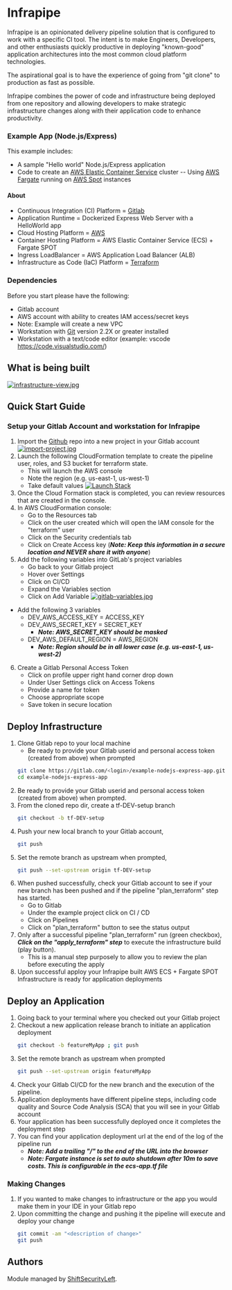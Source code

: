 # Infrapipe

Infrapipe is an opinionated delivery pipeline solution that is configured to work with a specific CI tool.  The intent is to make Engineers, Developers, and other enthusiasts quickly productive in deploying "known-good" application architectures into the most common cloud platform technologies.  

The aspirational goal is to have the experience of going from "git clone" to production as fast as possible.

Infrapipe combines the power of code and infrastructure being deployed from one repository and allowing developers to make strategic infrastructure changes along with their application code to enhance productivity.

### Example App (Node.js/Express)
This example includes:
- A sample "Hello world" Node.js/Express application
- Code to create an [AWS Elastic Container Service](https://aws.amazon.com/ecs/) cluster
   -- Using [AWS Fargate](https://aws.amazon.com/fargate/) running on [AWS Spot](https://aws.amazon.com/ec2/spot/) instances

#### About
-   Continuous Integration (CI) Platform = [Gitlab](https://www.gitlab.com) 
-   Application Runtime = Dockerized Express Web Server with a HelloWorld app
-   Cloud Hosting Platform = [AWS](https://aws.amazon.com/)
-   Container Hosting Platform = AWS Elastic Container Service (ECS) + Fargate SPOT 
-   Ingress LoadBalancer = AWS Application Load Balancer (ALB)
-   Infrastructure as Code (IaC) Platform = [Terraform](https://www.terraform.io/)

### Dependencies
Before you start please have the following:
-   Gitlab account
-   AWS account with ability to creates IAM access/secret keys
   -  Note: Example will create a new VPC
-   Workstation with [Git](https://git-scm.com/downloads) version 2.2X or greater installed
-   Workstation with a text/code editor (example: vscode https://code.visualstudio.com/)

## What is being built ##
[![infrastructure-view.jpg](https://i.postimg.cc/V6wRwH9j/infrastructure-view.jpg)](https://postimg.cc/bG6bHgBJ)

## Quick Start Guide
### Setup your Gitlab Account and workstation for Infrapipe
1. Import the [Github](https://github.com/shiftsecurityleft/example-nodejs-express-app.git) repo into a new project in your Gitlab account
[![import-project.jpg](https://i.postimg.cc/Fs1RWkng/import-project.jpg)](https://postimg.cc/KRSx4jbR)
1. Launch the following CloudFormation template to create the pipeline user, roles, and S3 bucket for terraform state.
   -  This will launch the AWS console
   -  Note the region (e.g. us-east-1, us-west-1)
   -  Take default values
[![Launch Stack](https://s3.amazonaws.com/cloudformation-examples/cloudformation-launch-stack.png)](https://console.aws.amazon.com/cloudformation/home?region=us-east-1#/stacks/new?stackName=InfraPipeSetup&templateURL=https://shiftsecurityleft-infrapipe-cf.s3.amazonaws.com/infrapipe/branch/master/cf-templates/infrapipe-setup.cfn.yaml) 
1. Once the Cloud Formation stack is completed, you can review resources that are created in the console.
1. In AWS CloudFormation console:
   -  Go to the Resources tab 
   -  Click on the user created which will open the IAM console for the "terraform" user
   -  Click on the Security credentials tab
   -  Click on Create Access key (***Note: Keep this information in a secure location and NEVER share it with anyone***)
1. Add the following variables into GitLab's project variables
   -  Go back to your Gitlab project
   -  Hover over Settings
   -  Click on CI/CD
   -  Expand the Variables section
   -  Click on Add Variable
[![gitlab-variables.jpg](https://i.postimg.cc/y6r0C3b8/gitlab-variables.jpg)](https://postimg.cc/WtgdMzVB)
- Add the following 3 variables
   - DEV_AWS_ACCESS_KEY = ACCESS_KEY
   - DEV_AWS_SECRET_KEY = SECRET_KEY
      -  ***Note: AWS_SECRET_KEY should be masked***
   - DEV_AWS_DEFAULT_REGION = AWS_REGION
      -  ***Note: Region should be in all lower case (e.g. us-east-1, us-west-2)***
6. Create a Gitlab Personal Access Token
   -  Click on profile upper right hand corner drop down
   -  Under User Settings click on Access Tokens
   -  Provide a name for token
   -  Choose appropriate scope
   -  Save token in secure location

## Deploy Infrastructure
1. Clone Gitlab repo to your local machine
   -  Be ready to provide your Gitlab userid and personal access token (created from above) when prompted
   ```sh
   git clone https://gitlab.com/<login>/example-nodejs-express-app.git
   cd example-nodejs-express-app
   ```
1. Be ready to provide your Gitlab userid and personal access token (created from above) when prompted.
1. From the cloned repo dir, create a tf-DEV-setup branch
   ```sh
   git checkout -b tf-DEV-setup
   ```
1. Push your new local branch to your Gitlab account,
   ```sh
   git push
   ```
1. Set the remote branch as upstream when prompted,
   ```sh   
   git push --set-upstream origin tf-DEV-setup
   ```
1. When pushed successfully, check your Gitlab account to see if your new branch has been pushed and if the pipeline "plan_terraform" step has started.
   -  Go to Gitlab
   -  Under the example project click on CI / CD
   -  Click on Pipelines
   -  Click on "plan_terraform" button to see the status output
1. Only after a successful pipeline "plan_terraform" run (green checkbox), ***Click on the "apply_terraform" step*** to execute the infrastructure build (play button).
   -  This is a manual step purposely to allow you to review the plan before executing the apply
1. Upon successful apploy your Infrapipe built AWS ECS + Fargate SPOT Infrastructure is ready for application deployments

## Deploy an Application
1. Going back to your terminal where you checked out your Gitlab project
1. Checkout a new application release branch to initiate an application deployment
   ```sh
   git checkout -b featureMyApp ; git push
   ```
1. Set the remote branch as upstream when prompted
   ```sh
   git push --set-upstream origin featureMyApp
   ```
1. Check your Gitlab CI/CD for the new branch and the execution of the pipeline.
1. Application deployments have different pipeline steps, including code quality and Source Code Analysis (SCA) that you will see in your Gitlab account
1. Your application has been successfully deployed once it completes the deployment step
1. You can find your application deployment url at the end of the log of the pipeline run
   -  ***Note: Add a trailing "/" to the end of the URL into the browser***
   -  ***Note: Fargate instance is set to auto shutdown after 10m to save costs.  This is configurable in the ecs-app.tf file***

### Making Changes
1. If you wanted to make changes to infrastructure or the app you would make them in your IDE in your Gitlab repo
1. Upon committing the change and pushing it the pipeline will execute and deploy your change
   ```sh
   git commit -am "<description of change>"
   git push
   ```
## Authors

Module managed by [ShiftSecurityLeft](https://shiftsecurityleft.io).
